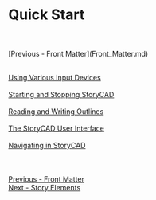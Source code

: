 # Quick Start #
 <br/>
 <br/>
[Previous - Front Matter](Front_Matter.md) <br/>
 <br/>

[Using Various Input Devices](Using_Various_Input_Devices.md) <br/><br/>
[Starting and Stopping StoryCAD](Starting_and_Stopping_StoryCAD.md) <br/><br/>
[Reading and Writing Outlines](Reading_and_Writing_Outlines.md) <br/><br/>
[The StoryCAD User Interface](The_StoryCAD_User_Interface.md) <br/><br/>
[Navigating in StoryCAD](Navigating_in_StoryCAD.md) <br/><br/>
 <br/> <br/>
[Previous - Front Matter](Front_Matter.md) <br/>
[Next - Story Elements](Story_Elements.md) <br/>
